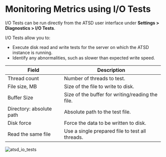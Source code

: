 # Monitoring Metrics using I/O Tests

I/O Tests can be run directly from the ATSD user interface under **Settings > Diagnostics > I/O Tests**.

I/O Tests allow you to:

* Execute disk read and write tests for the server on which the ATSD
    instance is running.
* Identify any abnormalities, such as slower than expected write speed.

| Field | Description |
| --- | --- |
| Thread count | Number of threads to test. |
| File size, MB | Size of the file to write to disk. |
| Buffer Size | Size of the buffer for writing/reading the file. |
| Directory: absolute path | Absolute path to the test file. |
| Disk force | Force the data to be written to disk. |
| Read the same file | Use a single prepared file to test all threads. |

![](./images/atsd_io_tests.png "atsd_io_tests")

